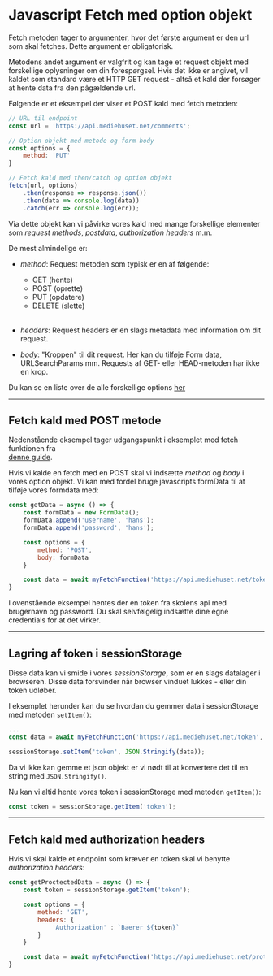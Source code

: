 # Javascript Fetch med option objekt

Fetch metoden tager to argumenter, hvor det første argument er den url som skal fetches. Dette argument er obligatorisk.

Metodens andet argument er valgfrit og kan tage et request objekt med forskellige oplysninger om din forespørgsel. Hvis det ikke er angivet, vil kaldet som standard være et HTTP GET request - altså et kald der forsøger at hente data fra den pågældende url.

Følgende er et eksempel der viser et POST kald med fetch metoden:

```js
// URL til endpoint
const url = 'https://api.mediehuset.net/comments';

// Option objekt med metode og form body
const options = {
    method: 'PUT'
}

// Fetch kald med then/catch og option objekt
fetch(url, options)
    .then(response => response.json())
    .then(data => console.log(data))
    .catch(err => console.log(err));
``` 
Via dette objekt kan vi påvirke vores kald med mange forskellige elementer som *request methods*, *postdata*, *authorization headers* m.m.

De mest almindelige er:

- *method*: Request metoden som typisk er en af følgende:
    - GET (hente)
    - POST (oprette)
    - PUT (opdatere)
    - DELETE (slette)  
&nbsp;    
- *headers*: Request headers er en slags metadata med information om dit request. 

- *body*: "Kroppen" til dit request. Her kan du tilføje Form data, URLSearchParams mm. Requests af GET- eller HEAD-metoden har ikke en krop.

Du kan se en liste over de alle forskellige options [her](https://developer.mozilla.org/en-US/docs/Web/API/fetch#syntax)
___
## Fetch kald med POST metode
Nedenstående eksempel tager udgangspunkt i eksemplet med fetch funktionen fra  
[denne guide](https://github.com/Webudvikler-TechCollege/DSI/blob/main/Guides/ASYNC%20-%20Fetch%20Function.md).

Hvis vi kalde en fetch med en POST skal vi indsætte *method* og *body* i vores option objekt. Vi kan med fordel bruge javascripts formData til at tilføje vores formdata med:
```js
const getData = async () => {
    const formData = new FormData();
    formData.append('username', 'hans');
    formData.append('password', 'hans');

    const options = {
        method: 'POST',
        body: formData
    }

    const data = await myFetchFunction('https://api.mediehuset.net/token', options);
}
```
I ovenstående eksempel hentes der en token fra skolens api med brugernavn og password. Du skal selvfølgelig indsætte dine egne credentials for at det virker.
___
## Lagring af token i sessionStorage
Disse data kan vi smide i vores *sessionStorage*, som er en slags datalager i browseren. Disse data forsvinder når browser vinduet lukkes - eller din token udløber.

I eksemplet herunder kan du se hvordan du gemmer data i sessionStorage med metoden `setItem()`:
```js
...
const data = await myFetchFunction('https://api.mediehuset.net/token', options);

sessionStorage.setItem('token', JSON.Stringify(data));
```
Da vi ikke kan gemme et json objekt er vi nødt til at konvertere det til en string med `JSON.Stringify()`.

Nu kan vi altid hente vores token i sessionStorage med metoden `getItem()`:
```js
const token = sessionStorage.getItem('token');
```
___
## Fetch kald med authorization headers
Hvis vi skal kalde et endpoint som kræver en token skal vi benytte *authorization headers*:

```js
const getProctectedData = async () => {
    const token = sessionStorage.getItem('token');

    const options = {
        method: 'GET',
        headers: {
            'Authorization' : `Baerer ${token}`
        }
    }

    const data = await myFetchFunction('https://api.mediehuset.net/protecteddata', options);
}

